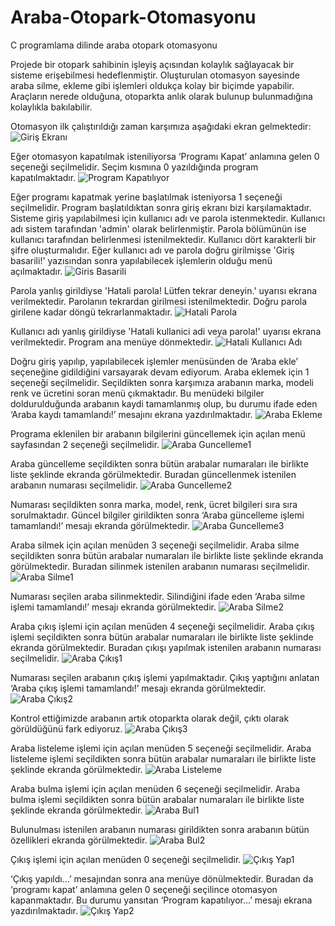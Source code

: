 # Araba-Otopark-Otomasyonu
C programlama dilinde araba otopark otomasyonu

Projede bir otopark sahibinin işleyiş açısından kolaylık sağlayacak bir sisteme erişebilmesi hedeflenmiştir. Oluşturulan otomasyon sayesinde araba silme, ekleme gibi işlemleri oldukça kolay bir biçimde yapabilir. Araçların nerede olduğuna, otoparkta anlık olarak bulunup bulunmadığına kolaylıkla bakılabilir.

Otomasyon ilk çalıştırıldığı zaman karşımıza aşağıdaki ekran gelmektedir:
![Giriş Ekranı](https://github.com/beyzahiz/Araba-Otopark-Otomasyonu/assets/130295983/4da8c4fc-604a-40b3-99aa-34ae2c473629)

Eğer otomasyon kapatılmak isteniliyorsa ‘Programı Kapat’ anlamına gelen 0 seçeneği seçilmelidir. Seçim kısmına 0 yazıldığında program kapatılmaktadır.
![Program Kapatılıyor](https://github.com/beyzahiz/Araba-Otopark-Otomasyonu/assets/130295983/fa3c073b-dabe-428d-b9da-55a7c4a6d2b1)

Eğer programı kapatmak yerine başlatılmak isteniyorsa 1 seçeneği seçilmelidir. Program başlatıldıktan sonra giriş ekranı bizi karşılamaktadır. Sisteme giriş yapılabilmesi için kullanıcı adı ve parola istenmektedir. Kullanıcı adı sistem tarafından 'admin' olarak belirlenmiştir. Parola bölümünün ise kullanıcı tarafından belirlenmesi istenilmektedir. Kullanıcı dört karakterli bir şifre oluşturmalıdır. Eğer kullanıcı adı ve parola doğru girilmişse 'Giriş basarili!' yazısından sonra yapılabilecek işlemlerin olduğu menü açılmaktadır.
![Giris Basarili](https://github.com/beyzahiz/Araba-Otopark-Otomasyonu/assets/130295983/c4bb1272-d2bc-49d7-b7b4-118e59eff29b)

Parola yanlış girildiyse 'Hatali parola! Lütfen tekrar deneyin.' uyarısı ekrana verilmektedir. Parolanın tekrardan girilmesi istenilmektedir. Doğru parola girilene kadar döngü tekrarlanmaktadır.
![Hatali Parola](https://github.com/beyzahiz/Araba-Otopark-Otomasyonu/assets/130295983/9b8de23e-f6d4-4ed0-bd05-9a10471a4ecd)

Kullanıcı adı yanlış girildiyse 'Hatali kullanici adi veya parola!' uyarısı ekrana verilmektedir. Program ana menüye dönmektedir.
![Hatali Kullanıcı Adı](https://github.com/beyzahiz/Araba-Otopark-Otomasyonu/assets/130295983/9de49ace-b3ce-43f2-919f-5777efc483fa)

Doğru giriş yapılıp, yapılabilecek işlemler menüsünden de ‘Araba ekle’ seçeneğine gidildiğini varsayarak devam ediyorum. Araba eklemek için 1 seçeneği seçilmelidir. Seçildikten sonra karşımıza arabanın marka, modeli renk ve ücretini soran menü çıkmaktadır. Bu menüdeki bilgiler doldurulduğunda arabanın kaydi tamamlanmış olup, bu durumu ifade eden ‘Araba kaydı tamamlandı!’ mesajını ekrana yazdırılmaktadır.
![Araba Ekleme](https://github.com/beyzahiz/Araba-Otopark-Otomasyonu/assets/130295983/e4c50395-91ef-4e14-a13a-630e02419027)

Programa eklenilen bir arabanın bilgilerini güncellemek için açılan menü sayfasından 2 seçeneği seçilmelidir. 
![Araba Guncelleme1](https://github.com/beyzahiz/Araba-Otopark-Otomasyonu/assets/130295983/48e60ae7-77e7-47eb-8db2-3c7f6c7ebee1)

Araba güncelleme seçildikten sonra bütün arabalar numaraları ile birlikte liste şeklinde ekranda görülmektedir. Buradan güncellenmek istenilen arabanın numarası seçilmelidir.
![Araba Guncelleme2](https://github.com/beyzahiz/Araba-Otopark-Otomasyonu/assets/130295983/2d97bf1d-ec03-4677-93cf-882069f8fab4)

Numarası seçildikten sonra marka, model, renk, ücret bilgileri sıra sıra sorulmaktadır. Güncel bilgiler girildikten sonra ‘Araba güncelleme işlemi tamamlandı!’ mesajı ekranda görülmektedir.
![Araba Guncelleme3](https://github.com/beyzahiz/Araba-Otopark-Otomasyonu/assets/130295983/7ac34b4e-0ea4-455a-adfa-403756a6a829)

Araba silmek için açılan menüden 3 seçeneği seçilmelidir. Araba silme seçildikten sonra bütün arabalar numaraları ile birlikte liste şeklinde ekranda görülmektedir. Buradan silinmek istenilen arabanın numarası seçilmelidir.
![Araba Silme1](https://github.com/beyzahiz/Araba-Otopark-Otomasyonu/assets/130295983/3ae331c3-6cf2-47cb-ac6f-2379e5f1810c)

Numarası seçilen araba silinmektedir. Silindiğini ifade eden ‘Araba silme işlemi tamamlandı!’ mesajı ekranda görülmektedir.
![Araba Silme2](https://github.com/beyzahiz/Araba-Otopark-Otomasyonu/assets/130295983/ddc8868b-4215-4eb5-bcfc-4711b92ced2c)

Araba çıkış işlemi için açılan menüden 4 seçeneği seçilmelidir. Araba çıkış işlemi seçildikten sonra bütün arabalar numaraları ile birlikte liste şeklinde ekranda görülmektedir. Buradan çıkışı yapılmak istenilen arabanın numarası seçilmelidir.
![Araba Çıkış1](https://github.com/beyzahiz/Araba-Otopark-Otomasyonu/assets/130295983/12dad0bb-8693-4f89-8992-f7f55d019845)

Numarası seçilen arabanın çıkış işlemi yapılmaktadır. Çıkış yaptığını anlatan ‘Araba çıkış işlemi tamamlandı!’ mesajı ekranda görülmektedir.
![Araba Çıkış2](https://github.com/beyzahiz/Araba-Otopark-Otomasyonu/assets/130295983/117a4638-fde4-4cff-bce5-84c6a6095a75)

Kontrol ettiğimizde arabanın artık otoparkta olarak değil, çıktı olarak görüldüğünü fark ediyoruz.
![Araba Çıkış3](https://github.com/beyzahiz/Araba-Otopark-Otomasyonu/assets/130295983/3ce4b829-0c05-4aa8-9f90-0e56bbdbc08b)

Araba listeleme işlemi için açılan menüden 5 seçeneği seçilmelidir. Araba listeleme işlemi seçildikten sonra bütün arabalar numaraları ile birlikte liste şeklinde ekranda görülmektedir.
![Araba Listeleme](https://github.com/beyzahiz/Araba-Otopark-Otomasyonu/assets/130295983/6dca54ad-0655-491f-a0ed-af2bbfa8e81c)

Araba bulma işlemi için açılan menüden 6 seçeneği seçilmelidir. Araba bulma işlemi seçildikten sonra bütün arabalar numaraları ile birlikte liste şeklinde ekranda görülmektedir.
![Araba Bul1](https://github.com/beyzahiz/Araba-Otopark-Otomasyonu/assets/130295983/05ab1788-321a-462f-bb57-ed79b0f98129)

Bulunulması istenilen arabanın numarası girildikten sonra arabanın bütün özellikleri ekranda görülmektedir.
![Araba Bul2](https://github.com/beyzahiz/Araba-Otopark-Otomasyonu/assets/130295983/b2913661-71f0-4250-ba21-7b0221d4bea7)

Çıkış işlemi için açılan menüden 0 seçeneği seçilmelidir. 
![Çıkış Yap1](https://github.com/beyzahiz/Araba-Otopark-Otomasyonu/assets/130295983/e459d561-4d73-4fe9-9596-3d6a8d65c1bb)

‘Çıkış yapıldı...’ mesajından sonra ana menüye dönülmektedir. Buradan da ‘programı kapat’ anlamına gelen 0 seçeneği seçilince otomasyon kapanmaktadır. Bu durumu yansıtan ‘Program kapatılıyor...’ mesajı ekrana yazdırılmaktadır.
![Çıkış Yap2](https://github.com/beyzahiz/Araba-Otopark-Otomasyonu/assets/130295983/91e1c4a0-136a-4412-b974-32b77cda17d3)






